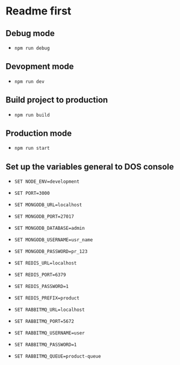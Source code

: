 # Readme first

## Debug mode

- `npm run debug`

## Devopment mode

- `npm run dev`

## Build project to production

- `npm run build`

## Production mode

- `npm run start`

## Set up the variables general to DOS console

- `SET NODE_ENV=development`
- `SET PORT=3000`

- `SET MONGODB_URL=localhost`
- `SET MONGODB_PORT=27017`
- `SET MONGODB_DATABASE=admin`
- `SET MONGODB_USERNAME=usr_name`
- `SET MONGODB_PASSWORD=pr_123`

- `SET REDIS_URL=localhost`
- `SET REDIS_PORT=6379`
- `SET REDIS_PASSWORD=1`
- `SET REDIS_PREFIX=product`

- `SET RABBITMQ_URL=localhost`
- `SET RABBITMQ_PORT=5672`
- `SET RABBITMQ_USERNAME=user`
- `SET RABBITMQ_PASSWORD=1`
- `SET RABBITMQ_QUEUE=product-queue`
